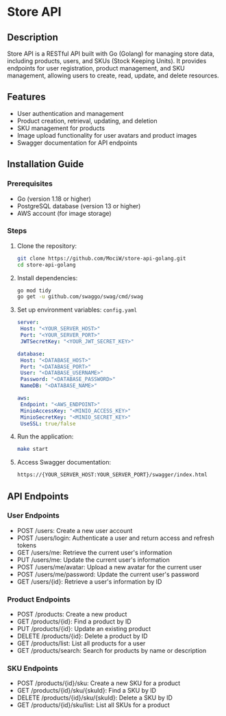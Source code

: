# Store API

## Description
Store API is a RESTful API built with Go (Golang) for managing store data, including products, users, and SKUs (Stock Keeping Units). It provides endpoints for user registration, product management, and SKU management, allowing users to create, read, update, and delete resources.

## Features
- User authentication and management
- Product creation, retrieval, updating, and deletion
- SKU management for products
- Image upload functionality for user avatars and product images
- Swagger documentation for API endpoints

## Installation Guide

### Prerequisites
- Go (version 1.18 or higher)
- PostgreSQL database (version 13 or higher)
- AWS account (for image storage)

### Steps
1. Clone the repository:
   ```bash
   git clone https://github.com/MociW/store-api-golang.git
   cd store-api-golang
   ```

2. Install dependencies:
    ```bash
    go mod tidy
    go get -u github.com/swaggo/swag/cmd/swag
    ```

3. Set up environment variables: `config.yaml`
    ```yml
    server:
     Host: "<YOUR_SERVER_HOST>"
     Port: "<YOUR_SERVER_PORT>"
     JWTSecretKey: "<YOUR_JWT_SECRET_KEY>"

   database:
     Host: "<DATABASE_HOST>"
     Port: "<DATABASE_PORT>"
     User: "<DATABASE_USERNAME>"
     Password: "<DATABASE_PASSWORD>"
     NameDB: "<DATABASE_NAME>"

   aws:
     Endpoint: "<AWS_ENDPOINT>"
     MinioAccessKey: "<MINIO_ACCESS_KEY>"
     MinioSecretKey: "<MINIO_SECRET_KEY>"
     UseSSL: true/false
    ```

4. Run the application:
    ```bash
    make start
    ```

5. Access Swagger documentation:
    ```bash
    https://{YOUR_SERVER_HOST:YOUR_SERVER_PORT}/swagger/index.html
    ```

## API Endpoints
### User Endpoints
- POST /users: Create a new user account
- POST /users/login: Authenticate a user and return access and refresh tokens
- GET /users/me: Retrieve the current user's information
- PUT /users/me: Update the current user's information
- POST /users/me/avatar: Upload a new avatar for the current user
- POST /users/me/password: Update the current user's password
- GET /users/{id}: Retrieve a user's information by ID

### Product Endpoints
- POST /products: Create a new product
- GET /products/{id}: Find a product by ID
- PUT /products/{id}: Update an existing product
- DELETE /products/{id}: Delete a product by ID
- GET /products/list: List all products for a user
- GET /products/search: Search for products by name or description

### SKU Endpoints
- POST /products/{id}/sku: Create a new SKU for a product
- GET /products/{id}/sku/{skuId}: Find a SKU by ID
- DELETE /products/{id}/sku/{skuId}: Delete a SKU by ID
- GET /products/{id}/sku/list: List all SKUs for a product

